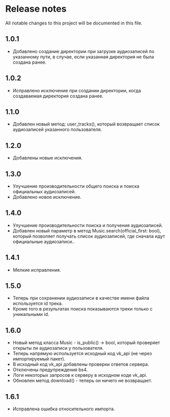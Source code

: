 # Release notes

All notable changes to this project will be documented in this file.

## 1.0.1

- Добавлено создание директории при загрузке аудиозаписей по указанному пути,
  в случае, если указанная директория не была создана ранее.

## 1.0.2

- Исправлено исключение при создании директории, когда создаваемая директория создана ранее.

## 1.1.0

- Добавлен новый метод: user_tracks(), который возвращает список аудиозаписей указанного пользователя.

## 1.2.0

- Добавлены новые исключения.

## 1.3.0

- Улучшение производительности общего поиска и поиска официальных аудиозаписей.
- Добавлено новое исключение.

## 1.4.0

- Улучшение производительности поиска и получения аудиозаписей.
- Добавлен новый параметр в метод Music.search(official_first: bool), который позволяет получать список аудиозаписей,
  где сначала идут официальные аудиозаписи..

## 1.4.1

- Мелкие исправления.

## 1.5.0

- Теперь при сохранении аудиозаписи в качестве имени файла используется id трека.
- Кроме того в результатах поиска показываются треки только с уникальными id.

## 1.6.0

- Новый метод класса Music - is_public() -> bool, который проверяет открыты ли аудиозаписи у пользователя.
- Теперь напрямую используется исходный код vk_api (не через импортируемый пакет).
- В исходный код vk_api добавлены проверки ответов сервера.
- Отключены предупреждения bs4.
- Логи некоторых запросов к серверу в исходном коде vk_api.
- Обновлен метод download() - теперь он ничего не возвращает.

## 1.6.1

- Исправлена ошибка относительного импорта.
